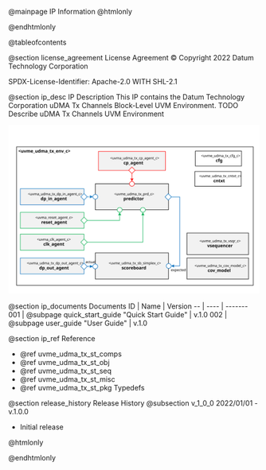 @mainpage IP Information
@htmlonly
<div class="autonumbering">
@endhtmlonly



@tableofcontents



@section license_agreement License Agreement
© Copyright 2022 Datum Technology Corporation

SPDX-License-Identifier: Apache-2.0 WITH SHL-2.1



@section ip_desc IP Description
This IP contains the Datum Technology Corporation uDMA Tx Channels Block-Level UVM Environment.
TODO Describe uDMA Tx Channels UVM Environment

![uvme_udma_tx_env_c Block Diagram](env_block_diagram.svg)


@section ip_documents Documents
ID | Name | Version
-- | ---- | -------
001 | @subpage quick_start_guide "Quick Start Guide" | v.1.0
002 | @subpage user_guide "User Guide" | v.1.0


@section ip_ref Reference
 * @ref uvme_udma_tx_st_comps
 * @ref uvme_udma_tx_st_obj
 * @ref uvme_udma_tx_st_seq
 * @ref uvme_udma_tx_st_misc
 * @ref uvme_udma_tx_st_pkg Typedefs


@section release_history Release History
@subsection v_1_0_0 2022/01/01 - v.1.0.0
- Initial release



@htmlonly
</div>
@endhtmlonly
